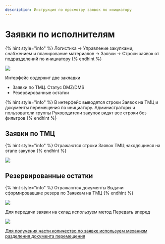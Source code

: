 ```yaml
---
description: Инструкция по просмотру заявок по инициатору
---
```


# Заявки по исполнителям

{% hint style="info" %}
Логистика → Управление закупками, снабжением и планирование материалов → Заявки → Строки заявок от подразделений по инициатору
{% endhint %}

![](<../../../.gitbook/assets/image (835).png>)

Интерфейс содержит две закладки

* Заявки по ТМЦ. Статус DMZ/DMS
* Резервированные остатки

{% hint style="info" %}
В интерфейс выводятся строки Заявок на ТМЦ и документы перемещения по инициатору. Администраторы и пользователи группы Руководители закупок видят все строки без фильтров
{% endhint %}

## **Заявки по ТМЦ**

{% hint style="info" %}
Отражаются строки Заявок ТМЦ находящиеся на этапе закупок
{% endhint %}

![](<../../../.gitbook/assets/image (569).png>)

## **Резервированные остатки**

{% hint style="info" %}
Отражаются документы Выдачи сформировавшие резерв по Заявкам на ТМЦ
{% endhint %}

![](<../../../.gitbook/assets/image (331).png>)

Для передачи заявки на склад используем метод Передать вперед

![](<../../../.gitbook/assets/image (321).png>)

[Для получения части количество по заявке используем механизм разделения документа перемещения](../razdelenie-dokumenta-peremesheniya.md)
